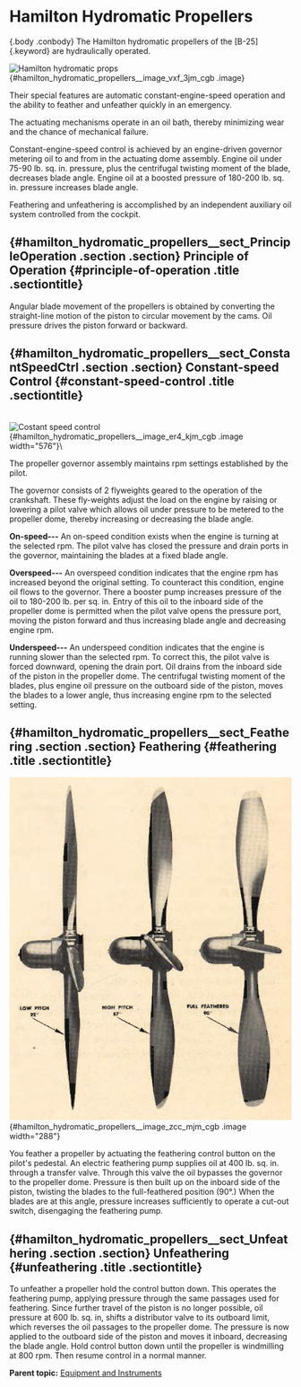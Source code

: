 
Hamilton Hydromatic Propellers
==============================

 {.body .conbody}
The Hamilton hydromatic propellers of the [B-25]{.keyword} are
hydraulically operated.

![Hamilton hydromatic
props](../images/hamilton_hydromatic_props.png){#hamilton_hydromatic_propellers__image_vxf_3jm_cgb
.image}

Their special features are automatic constant-engine-speed operation and
the ability to feather and unfeather quickly in an emergency.

The actuating mechanisms operate in an oil bath, thereby minimizing wear
and the chance of mechanical failure.

Constant-engine-speed control is achieved by an engine-driven governor
metering oil to and from in the actuating dome assembly. Engine oil
under 75-90 lb. sq. in. pressure, plus the centrifugal twisting moment
of the blade, decreases blade angle. Engine oil at a boosted pressure of
180-200 lb. sq. in. pressure increases blade angle.

Feathering and unfeathering is accomplished by an independent auxiliary
oil system controlled from the cockpit.

 {#hamilton_hydromatic_propellers__sect_PrincipleOperation .section .section}
Principle of Operation {#principle-of-operation .title .sectiontitle}
----------------------

Angular blade movement of the propellers is obtained by converting the
straight-line motion of the piston to circular movement by the cams. Oil
pressure drives the piston forward or backward.


 {#hamilton_hydromatic_propellers__sect_ConstantSpeedCtrl .section .section}
Constant-speed Control {#constant-speed-control .title .sectiontitle}
----------------------

\
![Costant speed
control](../images/constant_speed_control.png){#hamilton_hydromatic_propellers__image_er4_kjm_cgb
.image width="576"}\

The propeller governor assembly maintains rpm settings established by
the pilot.

The governor consists of 2 flyweights geared to the operation of the
crankshaft. These fly-weights adjust the load on the engine by raising
or lowering a pilot valve which allows oil under pressure to be metered
to the propeller dome, thereby increasing or decreasing the blade angle.

**On-speed---** An on-speed condition exists when the engine is turning
at the selected rpm. The pilot valve has closed the pressure and drain
ports in the governor, maintaining the blades at a fixed blade angle.

**Overspeed---** An overspeed condition indicates that the engine rpm
has increased beyond the original setting. To counteract this condition,
engine oil flows to the governor. There a booster pump increases
pressure of the oil to 180-200 lb. per sq. in. Entry of this oil to the
inboard side of the propeller dome is permitted when the pilot valve
opens the pressure port, moving the piston forward and thus increasing
blade angle and decreasing engine rpm.

**Underspeed---** An underspeed condition indicates that the engine is
running slower than the selected rpm. To correct this, the pilot valve
is forced downward, opening the drain port. Oil drains from the inboard
side of the piston in the propeller dome. The centrifugal twisting
moment of the blades, plus engine oil pressure on the outboard side of
the piston, moves the blades to a lower angle, thus increasing engine
rpm to the selected setting.


 {#hamilton_hydromatic_propellers__sect_Feathering .section .section}
Feathering {#feathering .title .sectiontitle}
----------

![Feathering](../images/feathering.png){#hamilton_hydromatic_propellers__image_zcc_mjm_cgb
.image width="288"}

You feather a propeller by actuating the feathering control button on
the pilot\'s pedestal. An electric feathering pump supplies oil at 400
lb. sq. in. through a transfer valve. Through this valve the oil
bypasses the governor to the propeller dome. Pressure is then built up
on the inboard side of the piston, twisting the blades to the
full-feathered position (90°.) When the blades are at this angle,
pressure increases sufficiently to operate a cut-out switch, disengaging
the feathering pump.


 {#hamilton_hydromatic_propellers__sect_Unfeathering .section .section}
Unfeathering {#unfeathering .title .sectiontitle}
------------

To unfeather a propeller hold the control button down. This operates the
feathering pump, applying pressure through the same passages used for
feathering. Since further travel of the piston is no longer possible,
oil pressure at 600 lb. sq. in, shifts a distributor valve to its
outboard limit, which reverses the oil passages to the propeller dome.
The pressure is now applied to the outboard side of the piston and moves
it inboard, decreasing the blade angle. Hold control button down until
the propeller is windmilling at 800 rpm. Then resume control in a normal
manner.





**Parent topic:** [Equipment and
Instruments](../topics/equipment_and_instruments.md "This section provides a survey of the key systems, equipment and instrumentation of the B-25 airplane.")




